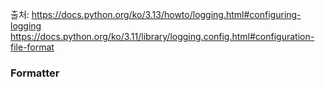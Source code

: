 출처: 
https://docs.python.org/ko/3.13/howto/logging.html#configuring-logging
https://docs.python.org/ko/3.11/library/logging.config.html#configuration-file-format

### Formatter

